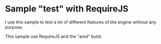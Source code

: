 Sample "test" with RequireJS
===========
I use this sample to test a lot of different features of the engine without any purpose.

This sample use RequireJS and the "amd" build.